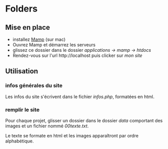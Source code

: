 # Folders

## Mise en place

- installez [Mamp](https://www.mamp.info/en/) (sur mac)
- Ouvrez Mamp et démarrez les serveurs
- glissez ce dossier dans le dossier *applications -> mamp -> htdocs*
- Rendez-vous sur l'url http://localhost  puis clicker sur *mon site*

## Utilisation

### infos générales du site

Les infos du site s'écrivent dans le fichier *infos.php*, formatées en html.

### remplir le site

Pour chaque projet, glisser un dossier dans le dossier *data* comportant des images et un fichier nommé *00texte.txt*.

Le texte se formate en html et les images apparaîtront par ordre alphabétique. 	